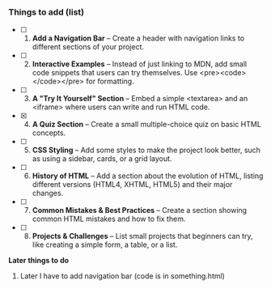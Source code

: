 ### Things to add (list)

- [ ] 1. **Add a Navigation Bar** – Create a header with navigation links to different sections of your project.
- [ ] 2. **Interactive Examples** – Instead of just linking to MDN, add small code snippets that users can try themselves. Use &lt;pre&gt;&lt;code&gt;&lt;/code&gt;&lt;/pre&gt; for formatting.

- [ ] 3. **A "Try It Yourself" Section** – Embed a simple &lt;textarea&gt; and an &lt;iframe&gt; where users can write and run HTML code.

- [x] 4. **A Quiz Section** – Create a small multiple-choice quiz on basic HTML concepts.

- [ ] 5. **CSS Styling** – Add some styles to make the project look better, such as using a sidebar, cards, or a grid layout.

- [ ] 6. **History of HTML** – Add a section about the evolution of HTML, listing different versions (HTML4, XHTML, HTML5) and their major changes.

- [ ] 7. **Common Mistakes & Best Practices** – Create a section showing common HTML mistakes and how to fix them.

- [ ] 8. **Projects & Challenges** – List small projects that beginners can try, like creating a simple form, a table, or a list.

**Later things to do**

1. Later I have to add navigation bar (code is in something.html)
